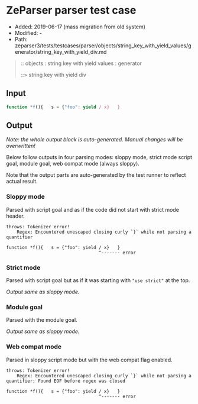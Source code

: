 # ZeParser parser test case

- Added: 2019-06-17 (mass migration from old system)
- Modified: -
- Path: zeparser3/tests/testcases/parser/objects/string_key_with_yield_values/generator/string_key_with_yield_div.md

> :: objects : string key with yield values : generator
>
> ::> string key with yield div


## Input


`````js
function *f(){   s = {"foo": yield / x}   }
`````

## Output

_Note: the whole output block is auto-generated. Manual changes will be overwritten!_

Below follow outputs in four parsing modes: sloppy mode, strict mode script goal, module goal, web compat mode (always sloppy).

Note that the output parts are auto-generated by the test runner to reflect actual result.

### Sloppy mode

Parsed with script goal and as if the code did not start with strict mode header.

`````
throws: Tokenizer error!
    Regex: Encountered unescaped closing curly `}` while not parsing a quantifier

function *f(){   s = {"foo": yield / x}   }
                                   ^------- error
`````

### Strict mode

Parsed with script goal but as if it was starting with `"use strict"` at the top.

_Output same as sloppy mode._

### Module goal

Parsed with the module goal.

_Output same as sloppy mode._

### Web compat mode

Parsed in sloppy script mode but with the web compat flag enabled.

`````
throws: Tokenizer error!
    Regex: Encountered unescaped closing curly `}` while not parsing a quantifier; Found EOF before regex was closed

function *f(){   s = {"foo": yield / x}   }
                                   ^------- error
`````

